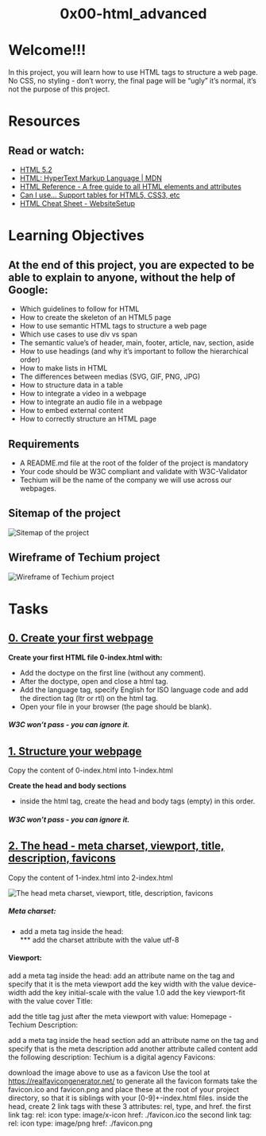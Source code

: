 <h1 align="center"> 0x00-html_advanced <h1>

# Welcome!!!

<p> In this project, you will learn how to use HTML tags to structure a web page. No CSS, no styling - don’t worry, the final page will be “ugly” it’s normal, it’s not the purpose of this project.</p>

# Resources
## Read or watch:
* [HTML 5.2](https://intranet.hbtn.io/rltoken/0qrWxRjFnohd-DMZwIakuA)
* [HTML: HyperText Markup Language | MDN](https://intranet.hbtn.io/rltoken/M-CcOLx8YG8znnc4qxSscg)
* [HTML Reference - A free guide to all HTML elements and attributes](https://intranet.hbtn.io/rltoken/5O-P-PsGJ5tXOOmKZwTNvg)
* [Can I use… Support tables for HTML5, CSS3, etc](https://intranet.hbtn.io/rltoken/qonyw8QCI9Bf8jjiib9tug)
* [HTML Cheat Sheet - WebsiteSetup](https://intranet.hbtn.io/rltoken/IL-IEL5JBB6FuDME5oZNRQ)

# Learning Objectives

## At the end of this project, you are expected to be able to explain to anyone, without the help of Google:

- Which guidelines to follow for HTML
- How to create the skeleton of an HTML5 page
- How to use semantic HTML tags to structure a web page
- Which use cases to use div vs span
- The semantic value’s of header, main, footer, article, nav, section, aside
- How to use headings (and why it’s important to follow the hierarchical order)
- How to make lists in HTML
- The differences between medias (SVG, GIF, PNG, JPG)
- How to structure data in a table
- How to integrate a video in a webpage
- How to integrate an audio file in a webpage
- How to embed external content
- How to correctly structure an HTML page

## Requirements
* A README.md file at the root of the folder of the project is mandatory
* Your code should be W3C compliant and validate with W3C-Validator
* Techium will be the name of the company we will use across our webpages.

## Sitemap of the project

<img src="img/1.png" alt="Sitemap of the project">

## Wireframe of Techium project

<img src="img/2.png" alt="Wireframe of Techium project">

# Tasks

## [0. Create your first webpage](0-index.html)


**Create your first HTML file 0-index.html with:**
- Add the doctype on the first line (without any comment).
- After the doctype, open and close a html tag.
- Add the language tag, specify English for ISO language code and add the direction tag (ltr or rtl) on the html tag.
- Open your file in your browser (the page should be blank).
###### **W3C won’t pass - you can ignore it.**

## [1. Structure your webpage](1-index.html)

Copy the content of 0-index.html into 1-index.html

**Create the head and body sections**

* inside the html tag, create the head and body tags (empty) in this order.
###### **W3C won’t pass - you can ignore it.**

## [2. The head - meta charset, viewport, title, description, favicons](2-index.html)
Copy the content of 1-index.html into 2-index.html

<img src="img/3.jpg" alt="The head meta charset, viewport, title, description, favicons">

##### **Meta charset:**

* add a meta tag inside the head:  
*** add the charset attribute with the value utf-8

#### **Viewport:**

add a meta tag inside the head:
add an attribute name on the tag and specify that it is the meta viewport
add the key width with the value device-width
add the key initial-scale with the value 1.0
add the key viewport-fit with the value cover
Title:

add the title tag just after the meta viewport with value: Homepage - Techium
Description:

add a meta tag inside the head section
add an attribute name on the tag and specify that is the meta description
add another attribute called content
add the following description: Techium is a digital agency
Favicons:

download the image above to use as a favicon
Use the tool at https://realfavicongenerator.net/ to generate all the favicon formats
take the favicon.ico and favicon.png and place these at the root of your project directory, so that it is siblings with your [0-9]+-index.html files.
inside the head, create 2 link tags with these 3 attributes: rel, type, and href.
the first link tag:
rel: icon
type: image/x-icon
href: ./favicon.ico
the second link tag:
rel: icon
type: image/png
href: ./favicon.png
